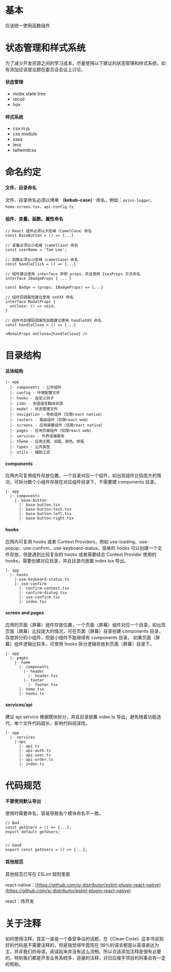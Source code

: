 # 基本

应该统一使用函数组件

# 状态管理和样式系统

为了减少开发资源之间的学习成本，尽量使用以下建议的状态管理和样式系统，如有添加应该提议题在委员会会议上讨论。

#### 状态管理

- mobx state tree
- recoil
- hox

#### 样式系统

- css in js
- css module
- sass
- less
- tailwindcss

# 命名约定

#### 文件、目录命名

文件、目录命名必须以烤串 **（kebab-case）** 命名，例如：`axios-logger`、`home-screen.tsx`、`api-config.ts`

#### 组件、变量、函数、属性命名

```tsx
// React 组件必须以大驼峰（CamelCase）命名
const BaseButton = () => {...}

// 变量必须以小驼峰（camelCase）命名
const userName = 'Tom Lee';

// 函数必须以小驼峰（camelCase）命名
const handleClick = () => {...}

// 组件建议使用 interface 声明 props，并且使用 IxxxProps 方式命名
interface IBadgeProps { ... }

const Badge = (props: IBadgeProps) => {...}

// 组件回调属性建议使用 onXXX 命名
interface ModalProps {
  onClose: () => void;
}

// 组件内处理回调属性函数建议使用 handleXXX 命名
const handleClose = () => {...}

<ModalProps onClose={handleClose} />
```

# 目录结构

#### 总体结构

```
|- app
  |- components - 公共组件
  |- config - 环境配置文件
  |- hooks - 自定义钩子
  |- i18n - 多国语言翻译资源
  |- model - 状态管理文件
  |- navigation - 导航组件（仅限react native）
  |- routers - 路由组件（仅限react web）
  |- screens - 应用屏幕组件（仅限react native）
  |- pages - 应用页面组件（仅限react web）
  |- services - 外界连接服务
  |- theme - 应用主题、间距、颜色、排版
  |- types - 公共类型
  |- utils - 辅助工具

```

#### components

应用内可复用组件存放位置，一个目录对应一个组件，如出现组件比较庞大的情况，可拆分数个小组件存放在对应组件目录下，不需要建 components 目录。

```
|- app
  |- components
    |- base-button
      |- base-button.tsx
      |- base-button-text.tsx
      |- base-button-left.tsx
      |- base-button-right.tsx
```

#### hooks

应用内可复用 hooks 或者 Context Providers，例如 use-loading、use-popup、use-confirm、use-keyboard-status，简单的 hooks 可以创建一个文件存放，但是遇到比较复杂的 hooks 或者需要结合 Context Provider 使用的 hooks，需要创建对应目录，并且目录内放置 index.tsx 导出。

```
|- app
  |- hooks
    |-use-keyboard-status.ts
    |- use-confirm
      |- confirm-context.tsx
      |- confirm-dialog.tsx
      |- use-confirm.tsx
      |- index.tsx
```

#### screen and pages

应用的页面（屏幕）组件存放位置，一个页面（屏幕）组件对应一个目录，如出现页面（屏幕）比较庞大的情况，可在页面（屏幕）目录创建 components 目录，存放拆分的小组件，但是小组件不能继续有 components 目录，
如果页面（屏幕）组件逻辑比较多，可使用 hooks 拆分逻辑存放到页面（屏幕）目录下。

```
|- app
  |- pages
    |- home
      |- components
        |- header
          |- header.tsx
        |- footer
          |- footer.tsx
      |- home.tsx
      |- hooks.ts
```

####

#### services/api

建议 api service 根据模块拆分，并且目录放置 index.ts 导出，避免随着功能迭代，单个文件代码超长，影响代码阅读性。

```
|- app
  |- services
    |-api
      |- api.ts
      |- api-auth.ts
      |- api-user.ts
      |- api-order.ts
      |- index.ts
```

# 代码规范

#### 不要使用默认导出

使用时需要命名，容易导致各个模块命名不一致。

```tsx
// Bad
const getUsers = () => {...};
export default getUsers;


// Good
export const getUsers = () => {...};

```

#### 其他规范

其他规范已写在 ESLint 规则里面

react-native：[https://github.com/sj-distributor/eslint-plugin-react-native](https://github.com/sj-distributor/eslint-plugin-react-native)

react：待开发

# 关于注释

如何使用注释，其实一直是一个备受争议的话题，在《Clean Code》这本书说到好的代码是不需要注释的，但是我觉得毕竟现在 99%的语言都是以英语表达为主，并非我们的母语，阅读起来并没有这么流畅，所以合适添加注释是很有必要的，特别我们都是开发业务系统多，适量的注释，对日后接手项目的同事会有一定的帮助。
